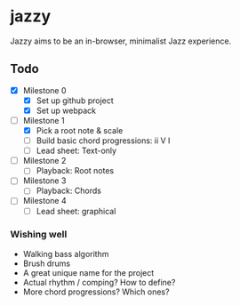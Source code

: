 # jazzy

Jazzy aims to be an in-browser, minimalist Jazz experience.

## Todo

- [x] Milestone 0
    - [x] Set up github project
    - [x] Set up webpack
- [ ] Milestone 1
    - [x] Pick a root note & scale
    - [ ] Build basic chord progressions: ii V I
    - [ ] Lead sheet: Text-only
- [ ] Milestone 2
    - [ ] Playback: Root notes
- [ ] Milestone 3
    - [ ] Playback: Chords
- [ ] Milestone 4
    - [ ] Lead sheet: graphical

### Wishing well

- Walking bass algorithm
- Brush drums
- A great unique name for the project
- Actual rhythm / comping? How to define?
- More chord progressions? Which ones?
